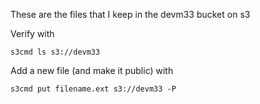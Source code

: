 These are the files that I keep in the devm33 bucket on s3

Verify with

    s3cmd ls s3://devm33

Add a new file (and make it public) with

    s3cmd put filename.ext s3://devm33 -P


